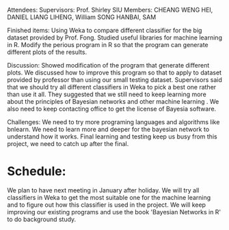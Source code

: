 Attendees:
Supervisors:
Prof. Shirley SIU
Members:
CHEANG WENG HEI, DANIEL
LIANG LIHENG, William
SONG HANBAI, SAM

Finished items:
Using Weka to compare different classifier for the  big dataset provided by Prof. Fong.
Studied useful libraries for machine learning in R.
Modify the perious program in R so that the program can generate different plots of the results.

Discussion:
Showed modification of the program that generate different plots.
We discussed how to improve this program so that to apply to dataset provided by professor than using our small testing dataset.
Supervisors said that we should try all different classifiers in Weka to pick a best one rather than use it all.
They suggested that we still need to keep learning more about the principles of Bayesian networks and other machine learning .
We also need to keep contacting office to get the license of Bayesia software.

Challenges:
We need to try more programing languages and algorithms like bnlearn.
We need to learn more and deeper for the bayesian network to understand how it works.
Final learning and testing keep us busy from this project, we need to catch up after the final.

# Schedule:
We plan to have next meeting in January after holiday.
We will try all classifiers in Weka to get the most suitable one for the machine learning and to figure out how this classifier is used in the project.
We will keep improving our existing programs and use the book 'Bayesian Networks in R' to do background study.
